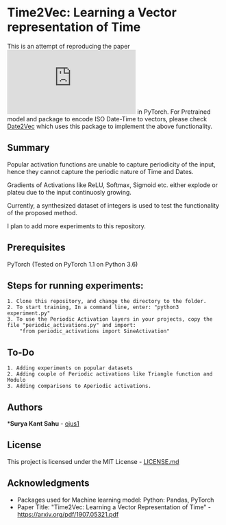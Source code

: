 # Time2Vec: Learning a Vector representation of Time

This is an attempt of reproducing the paper !["Time2Vec: Learning a Vector Representation of Time"](https://arxiv.org/pdf/1907.05321.pdf) in PyTorch.
For Pretrained model and package to encode ISO Date-Time to vectors, please check [Date2Vec](https://github.com/ojus1/Date2Vec) which uses this package to implement the above functionality.

## Summary
Popular activation functions are unable to capture periodicity of the input, hence they cannot capture the periodic nature of Time and Dates.

Gradients of Activations like ReLU, Softmax, Sigmoid etc. either explode or plateu due to the input continuosly growing.

Currently, a synthesized dataset of integers is used to test the functionality of the proposed method. 

I plan to add more experiments to this repository.

## Prerequisites

PyTorch (Tested on PyTorch 1.1 on Python 3.6)

## Steps for running experiments:
    1. Clone this repository, and change the directory to the folder.
    2. To start training, In a command line, enter: "python3 experiment.py"
    3. To use the Periodic Activation layers in your projects, copy the file "periodic_activations.py" and import: 
        "from periodic_activations import SineActivation"

## To-Do
    1. Adding experiments on popular datasets
    2. Adding couple of Periodic activations like Triangle function and Modulo
    3. Adding comparisons to Aperiodic activations.

## Authors

***Surya Kant Sahu** - [ojus1](https://github.com/ojus1)

## License

This project is licensed under the MIT License - [LICENSE.md](./LICENSE.md)

## Acknowledgments

* Packages used for Machine learning model: Python: Pandas, PyTorch
* Paper Title: "Time2Vec: Learning a Vector Representation of Time" - https://arxiv.org/pdf/1907.05321.pdf
